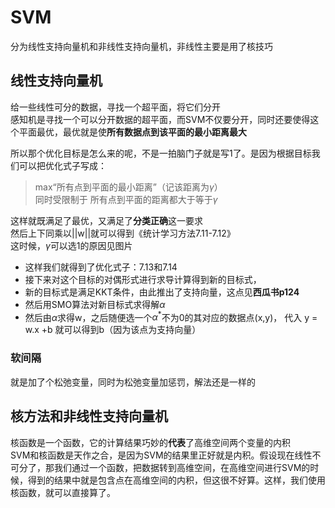 # SVM

分为线性支持向量机和非线性支持向量机，非线性主要是用了核技巧

## 线性支持向量机
给一些线性可分的数据，寻找一个超平面，将它们分开  
感知机是寻找一个可以分开数据的超平面，而SVM不仅要分开，同时还要使得这个平面最优，最优就是使**所有数据点到该平面的最小距离最大**  
  
所以那个优化目标是怎么来的呢，不是一拍脑门子就是写1了。是因为根据目标我们可以把优化式子写成：
> max“所有点到平面的最小距离”（记该距离为$\gamma$）  
同时受限制于 所有点到平面的距离都大于等于$\gamma$

这样就既满足了最优，又满足了**分类正确**这一要求  
然后上下同乘以||w||就可以得到《统计学习方法7.11-7.12》  
这时候，$\gamma$可以选1的原因见图片

- 这样我们就得到了优化式子：7.13和7.14
- 接下来对这个目标的对偶形式进行求导计算得到新的目标式，
- 新的目标式是满足KKT条件，由此推出了支持向量，这点见**西瓜书p124**
- 然后用SMO算法对新目标式求得解$\alpha$
- 然后由$\alpha$求得w，之后随便选一个$\alpha^*$不为0的其对应的数据点(x,y)， 代入 y = w.x +b 就可以得到b（因为该点为支持向量）

### 软间隔
就是加了个松弛变量，同时为松弛变量加惩罚，解法还是一样的

## 核方法和非线性支持向量机
核函数是一个函数，它的计算结果巧妙的**代表**了高维空间两个变量的内积  
SVM和核函数是天作之合，是因为SVM的结果里正好就是内积。假设现在线性不可分了，那我们通过一个函数，把数据转到高维空间，在高维空间进行SVM的时候，得到的结果中就是包含点在高维空间的内积，但这很不好算。这样，我们使用核函数，就可以直接算了。

 